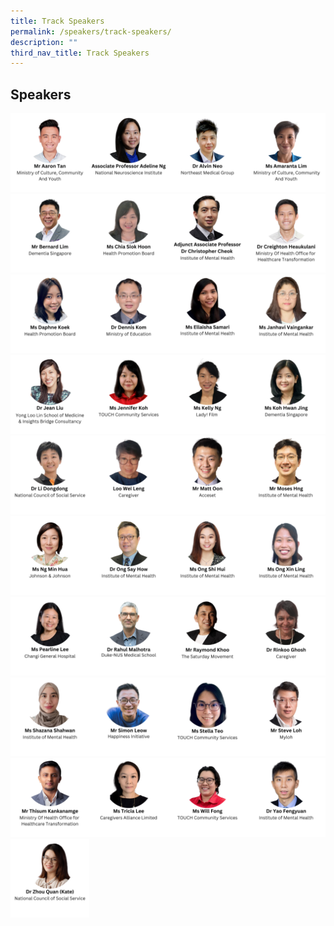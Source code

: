 ```yaml
---
title: Track Speakers
permalink: /speakers/track-speakers/
description: ""
third_nav_title: Track Speakers
---
```

##  Speakers

<div style="display: flex; flex-wrap: wrap;">
	<div style="flex-basis: 25%; max-width: 25%;">
    <a href="/speakers/track-speakers/aaron-tan"><img alt="track speaker" src="/images/TNSpeakersPhoto/tnaarontanv2.png"></a>
  </div>
    <div style="flex-basis: 25%; max-width: 25%;">
    <a href="/speakers/track-speakers/adeline-ng"><img alt="track speaker" src="/images/TNSpeakersPhoto/tnadelineng.png"></a>
  </div>
	<div style="flex-basis: 25%; max-width: 25%;">
    <a href="/speakers/track-speakers/alvin-neo"><img alt="track speaker" src="/images/TNSpeakersPhoto/tnalvinneo.png"></a>
  </div>
	 <div style="flex-basis: 25%; max-width: 25%;">
    <a href="/speakers/track-speakers/amaranta-lim"><img alt="track speaker" src="/images/TNSpeakersPhoto/tnamarantalim.png"></a>
  </div>
  <div style="flex-basis: 25%; max-width: 25%;">
    <a href="/speakers/track-speakers/bernard-lim"><img alt="track speakers" src="/images/TNSpeakersPhoto/tnbernardlim.png"></a>
  </div>
  <div style="flex-basis: 25%; max-width: 25%;">
    <a href="/speakers/track-speakers/chia-siok-hoon"><img alt="track speakers" src="/images/TNSpeakersPhoto/tnchiasiokhoon.png"></a>
  </div>
  <div style="flex-basis: 25%; max-width: 25%;">
    <a href="/speakers/track-speakers/christopher-cheok"><img alt="track speakers" src="/images/TNSpeakersPhoto/tnchristophercheok.png"></a>
  </div>
	<div style="flex-basis: 25%; max-width: 25%;">
    <a href="/speakers/track-speakers/creighton-heaukulani"><img alt="track speakers" src="/images/TNSpeakersPhoto/tncreightonheaukulani.png"></a>
  </div>
	<div style="flex-basis: 25%; max-width: 25%;">
    <a href="/speakers/track-speakers/daphne-koek"><img alt="track speaker" src="/images/TNSpeakersPhoto/tndaphnekoek.png"></a>
  </div>
	<div style="flex-basis: 25%; max-width: 25%;">
    <a href="/speakers/track-speakers/dennis-kom"><img alt="track speaker" src="/images/TNSpeakersPhoto/tndenniskom.png"></a>
  </div>
	<div style="flex-basis: 25%; max-width: 25%;">
    <a href="/speakers/track-speakers/ellaisha-samari"><img alt="track speaker" src="/images/TNSpeakersPhoto/tnellaishasamari.png"></a>
  </div>
  <div style="flex-basis: 25%; max-width: 25%;">
    <a href="/speakers/track-speakers/janhavi-vaingankar"><img alt="track speakers" src="/images/TNSpeakersPhoto/tnjanhavivaingankarv2.png"></a>
  </div>
  <div style="flex-basis: 25%; max-width: 25%;">
    <a href="/speakers/track-speakers/jean-liu/"><img alt="track speakers" src="/images/TNSpeakersPhoto/tnjeanliu.png"></a>
  </div>
  <div style="flex-basis: 25%; max-width: 25%;">
    <a href="/speakers/track-speakers/jennifer-koh"><img alt="track speakers" src="/images/TNSpeakersPhoto/tnjenniferkoh.png"></a>
  </div>
  <div style="flex-basis: 25%; max-width: 25%;">
    <a href="/speakers/track-speakers/kelly-ng"><img alt="track speakers" src="/images/TNSpeakersPhoto/tnkellyng.png"></a>
  </div>
  <div style="flex-basis: 25%; max-width: 25%;">
    <a href="/speakers/track-speakers/koh-hwan-jing"><img alt="track speakers" src="/images/TNSpeakersPhoto/tnkohhwanjing.png"></a>
  </div>
	<div style="flex-basis: 25%; max-width: 25%;">
    <a href="/speakers/track-speakers/li-dongdong"><img alt="track speakers" src="/images/TNSpeakersPhoto/tnlidongdong.png"></a>
  </div>
	<div style="flex-basis: 25%; max-width: 25%;">
    <a href="/speakers/track-speakers/loo-wei-leng"><img alt="track speakers" src="/images/TNSpeakersPhoto/tnlooweileng.png"></a>
  </div>
  <div style="flex-basis: 25%; max-width: 25%;">
    <a href="/speakers/track-speakers/matt-oon"><img alt="track speakers" src="/images/TNSpeakersPhoto/tnmattoon.png"></a>
  </div>
	<div style="flex-basis: 25%; max-width: 25%;">
    <a href="/speakers/track-speakers/moses-hng"><img alt="track speakers" src="/images/TNSpeakersPhoto/tnmoseshng.png"></a>
  </div>
	  <div style="flex-basis: 25%; max-width: 25%;">
    <a href="/speakers/track-speakers/ng-min-hua"><img alt="track speakers" src="/images/TNSpeakersPhoto/tnngminhua.png"></a>
  </div>
	<div style="flex-basis: 25%; max-width: 25%;">
    <a href="/speakers/track-speakers/ong-say-how"><img alt="track speakers" src="/images/TNSpeakersPhoto/tnongsayhow.png"></a>
  </div>
	<div style="flex-basis: 25%; max-width: 25%;">
    <a href="/speakers/track-speakers/ong-shi-hui"><img alt="track speakers" src="/images/TNSpeakersPhoto/tnongshihui.png"></a>
  </div>
	<div style="flex-basis: 25%; max-width: 25%;">
    <a href="/speakers/track-speakers/ong-xin-ling"><img alt="track speakers 12" src="/images/TNSpeakersPhoto/tnongxinling.png"></a>
  </div>
	<div style="flex-basis: 25%; max-width: 25%;">
    <a href="/speakers/track-speakers/pearline-lee"><img alt="track speakers 13" src="/images/TNSpeakersPhoto/tnpearlinelee.png"></a>
  </div>
	<div style="flex-basis: 25%; max-width: 25%;">
    <a href="/speakers/track-speakers/rahul-malhotra"><img alt="track speakers 14" src="/images/TNSpeakersPhoto/tnrahulmalhotra.png"></a>
  </div>
		<div style="flex-basis: 25%; max-width: 25%;">
    <a href="/speakers/track-speakers/aymond-khoo"><img alt="track speakers 15" src="/images/TNSpeakersPhoto/tnraymondkhoo.png"></a>
  </div>
		<div style="flex-basis: 25%; max-width: 25%;">
    <a href="/speakers/track-speakers/rinkoo-ghosh"><img alt="track speakers 15" src="/images/TNSpeakersPhoto/tnrinkooghosh.png"></a>
  </div>
		<div style="flex-basis: 25%; max-width: 25%;">
    <a href="/speakers/track-speakers/shazana-shahwan"><img alt="track speakers 15" src="/images/TNSpeakersPhoto/tnshazanashahwan.png"></a>
  </div>
	<div style="flex-basis: 25%; max-width: 25%;">
    <a href="/speakers/track-speakers/simon-leow"><img alt="track speakers 15" src="/images/TNSpeakersPhoto/tnsimonleow.png"></a>
  </div>
		<div style="flex-basis: 25%; max-width: 25%;">
    <a href="/speakers/track-speakers/stella-teo"><img alt="track speakers 15" src="/images/TNSpeakersPhoto/tnstellateo.png"></a>
  </div>
	<div style="flex-basis: 25%; max-width: 25%;">
    <a href="/speakers/track-speakers/steve-loh"><img alt="track speakers 15" src="/images/TNSpeakersPhoto/tnsteveloh.png"></a>
  </div>
		<div style="flex-basis: 25%; max-width: 25%;">
    <a href="/speakers/track-speakers/thisum-kankanamge"><img alt="track speakers 15" src="/images/TNSpeakersPhoto/tnthisumkankanamge.png"></a>
  </div>
		<div style="flex-basis: 25%; max-width: 25%;">
    <a href="/speakers/track-speakers/tricia-lee"><img alt="track speakers 15" src="/images/TNSpeakersPhoto/tntricialee.png"></a>
  </div>
		<div style="flex-basis: 25%; max-width: 25%;">
    <a href="/speakers/track-speakers/will-fong"><img alt="track speakers 15" src="/images/TNSpeakersPhoto/tnwillfong.png"></a>
  </div>
		<div style="flex-basis: 25%; max-width: 25%;">
    <a href="/speakers/track-speakers/yao-feng-yuan"><img alt="track speakers 15" src="/images/TNSpeakersPhoto/tnyaofengyuan.png"></a>
  </div>
	<div style="flex-basis: 25%; max-width: 25%;">
    <a href="/speakers/track-speakers/zhou-quan"><img alt="track speakers" src="/images/TNSpeakersPhoto/tnzhouquan.png"></a>
  </div>
</div>